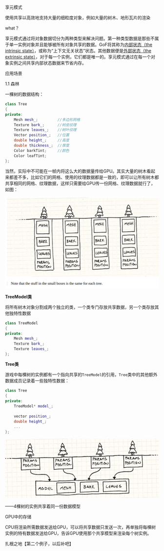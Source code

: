享元模式

使用共享以高效地支持大量的细粒度对象，例如大量的树木、地形瓦片的渲染

what？

享元模式通过将对象数据切分为两种类型来解决问题。第一种类型数据是那些不属于单一实例对象并且能够被所有对象共享的数据。GoF将其称为<u>内部状态（the intrinsic state）</u>，或称为“上下文无关状态”状态。其他数据便是<u>外部状态（the extrinsic state）</u>，对于每一个实例，它们都是唯一的。享元模式通过在每一个对象实例之间共享内部状态数据来节省内存。

应用场景

1.1 森林

一棵树的数据结构：

```cpp
class Tree
{
private:
    Mesh mesh_;			//多边形网格
    Texture bark_;		//树皮纹理
    Texture leaves_;	//树叶纹理
    Vector position_;	//位置
    double height_;		//高度
    double thickness_;	//厚度
    Color barkTint;		//颜色
    Color leafTint;
};
```

当然，实际中不可能在一帧内将这么大的数据量传给GPU。其实大量的树木看起来都差不多，比如它们的网格、使用的纹理数据都是一致的，即可以让所有树木都共享相同的网格、纹理数据，这样只需要给GPU传一份网格、纹理数据就行了，如图：

![image-20220423152058269](https://raw.githubusercontent.com/Vio1ette/blog-img/main/image-20220423152058269.png)

**TreeModel类**

将所有树木对象分割成两个独立的类，一个类专门存放共享数据，另一个类存放其他独特性数据

```cpp
class TreeModel
{
private:
    Mesh mesh_;
    Texture bark_;
    Texture leaves_;
};
```

**Tree类**

游戏中每棵树的实例都有一个指向共享的`TreeModel`的引用，`Tree`类中的其他额外数据成员记录着一些独特性数据：

```cpp
class Tree
{
private:
    TreeModel* model_;
    
    vector position_;
    double height_;
    ...
};
```

![image-20220423152743047](https://raw.githubusercontent.com/Vio1ette/blog-img/main/image-20220423152743047.png)

——4棵树的实例共享着同一份数据模型

GPU中的存储

CPU将渲染所需数据发送给GPU，可以将共享数据只发送一次，再单独将每棵树实例的特有数据发送给GPU，告诉GPU使用那个共享模型来渲染每个树实例。

扎根之地【第二个例子，以后补吧】

